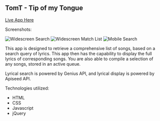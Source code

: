 **TomT - Tip of my Tongue**
------------

[Live App Here](https://esosaoviasu.github.io/tomt-hack-capstone/)

Screenshots:

![Widescreen Search](https://i.ibb.co/cCMsKqR/widescreendesktopscreenshot.png)
![Widescreen Match List](https://i.ibb.co/BKn4gkt/widescreendesktopmatches.png)
![Mobile Search](https://i.ibb.co/Ms5Fy2w/mobilelayoutscreenshot.png)


This app is designed to retrieve a comprehensive list of songs, based on a search query of lyrics.  This app then has the capability to display the full lyrics of corresponding songs.  You are also able to compile a selection of any songs, stored in an active queue.

Lyrical search is powered by Genius API, and lyrical display is powered by Apiseed API.


Technologies utilized:
* HTML
* CSS
* Javascript
* jQuery

